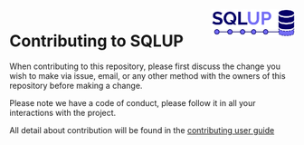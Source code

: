 <img align="right" height="50" src="https://raw.githubusercontent.com/startxfr/sqlup/master/docs/assets/logo.svg?sanitize=true">

# Contributing to SQLUP

When contributing to this repository, please first discuss the change you wish to make via issue,
email, or any other method with the owners of this repository before making a change. 

Please note we have a code of conduct, please follow it in all your interactions with the project.

All detail about contribution will be found in the [contributing user guide](docs/guides/5.Contribute.md)